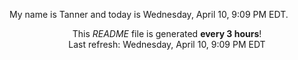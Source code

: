 My name is Tanner and today is Wednesday, April 10, 9:09 PM EDT.

<p align="center">This <i>README</i> file is generated <b>every 3 hours</b>!</br>Last refresh: Wednesday, April 10, 9:09 PM EDT<br /></p>
